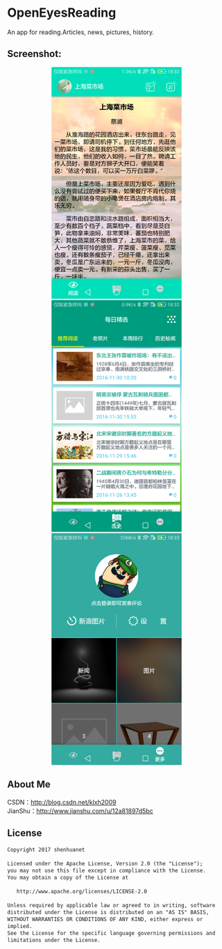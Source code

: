 # OpenEyesReading
An app for reading.Articles, news, pictures, history.

## Screenshot:
<div align="center">
	<img width="300" height="533" src="https://github.com/shenhuanet/OpenEyesReading/blob/master/screenshot/img_001.png"/>
	<img width="300" height="533" src="https://github.com/shenhuanet/OpenEyesReading/blob/master/screenshot/img_002.png"/>
	<img width="300" height="533" src="https://github.com/shenhuanet/OpenEyesReading/blob/master/screenshot/img_003.png"/>
</div>

## About Me
CSDN：http://blog.csdn.net/klxh2009<br>
JianShu：http://www.jianshu.com/u/12a81897d5bc

## License

    Copyright 2017 shenhuanet

    Licensed under the Apache License, Version 2.0 (the "License");
    you may not use this file except in compliance with the License.
    You may obtain a copy of the License at

       http://www.apache.org/licenses/LICENSE-2.0

    Unless required by applicable law or agreed to in writing, software
    distributed under the License is distributed on an "AS IS" BASIS,
    WITHOUT WARRANTIES OR CONDITIONS OF ANY KIND, either express or implied.
    See the License for the specific language governing permissions and
    limitations under the License.
